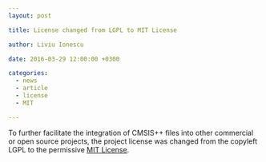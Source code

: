 ```yaml
---
layout: post

title: License changed from LGPL to MIT License

author: Liviu Ionescu

date: 2016-03-29 12:00:00 +0300

categories:
  - news
  - article
  - license
  - MIT

---
```


To further facilitate the integration of CMSIS++ files into other commercial or open source projects, the project license was changed from the copyleft LGPL to the  permissive [MIT License](https://opensource.org/licenses/MIT).
